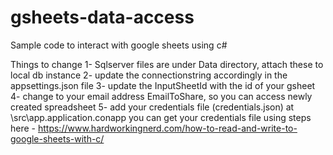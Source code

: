 # gsheets-data-access
Sample code to interact with google sheets using c#

Things to change
1- Sqlserver files are under Data directory, attach these to local db instance
2- update the connectionstring accordingly in the appsettings.json file
3- update the InputSheetId with the id of your gsheet
4- change to your email address EmailToShare, so you can access newly created spreadsheet
5- add your credentials file (credentials.json) at \src\app.application.conapp
you can get your credentials file using steps here - https://www.hardworkingnerd.com/how-to-read-and-write-to-google-sheets-with-c/
